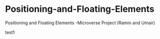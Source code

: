 # Positioning-and-Floating-Elements
Positioning and Floating Elements -Microverse Project (Ramin and Umair)

test1